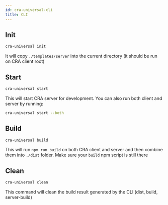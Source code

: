 ```yaml
---
id: cra-universal-cli
title: CLI
---
```


## Init
```sh
cra-universal init
```

It will copy `./templates/server` into the current directory (it should be run on CRA client root)

## Start
```sh
cra-universal start
```

This will start CRA server for development.
You can also run both client and server by running:
```sh
cra-universal start --both
```


## Build
```sh
cra-universal build
```

This will run `npm run build` on both CRA client and server and then combine them into `./dist` folder. Make sure your `build` npm script is still there

## Clean
```sh
cra-universal clean
```

This command will clean the build result generated by the CLI (dist, build, server-build)
